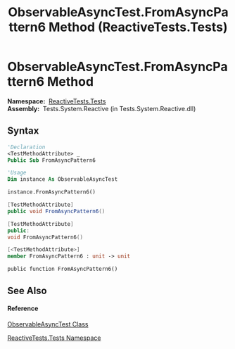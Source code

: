 ﻿---
title: ObservableAsyncTest.FromAsyncPattern6 Method  (ReactiveTests.Tests)
TOCTitle: FromAsyncPattern6 Method
ms:assetid: M:ReactiveTests.Tests.ObservableAsyncTest.FromAsyncPattern6
ms:mtpsurl: https://msdn.microsoft.com/en-us/library/reactivetests.tests.observableasynctest.fromasyncpattern6(v=VS.103)
ms:contentKeyID: 36620876
ms.date: 06/28/2011
mtps_version: v=VS.103
f1_keywords:
- ReactiveTests.Tests.ObservableAsyncTest.FromAsyncPattern6
dev_langs:
- CSharp
- JScript
- VB
- FSharp
- c++
---

# ObservableAsyncTest.FromAsyncPattern6 Method

**Namespace:**  [ReactiveTests.Tests](hh289046\(v=vs.103\).md)  
**Assembly:**  Tests.System.Reactive (in Tests.System.Reactive.dll)

## Syntax

``` vb
'Declaration
<TestMethodAttribute> _
Public Sub FromAsyncPattern6
```

``` vb
'Usage
Dim instance As ObservableAsyncTest

instance.FromAsyncPattern6()
```

``` csharp
[TestMethodAttribute]
public void FromAsyncPattern6()
```

``` c++
[TestMethodAttribute]
public:
void FromAsyncPattern6()
```

``` fsharp
[<TestMethodAttribute>]
member FromAsyncPattern6 : unit -> unit 
```

``` jscript
public function FromAsyncPattern6()
```

## See Also

#### Reference

[ObservableAsyncTest Class](hh314747\(v=vs.103\).md)

[ReactiveTests.Tests Namespace](hh289046\(v=vs.103\).md)

